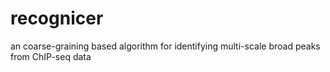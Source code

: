 # recognicer
an coarse-graining based algorithm for identifying multi-scale broad peaks from ChIP-seq data
